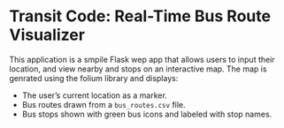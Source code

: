 # Transit Code: Real-Time Bus Route Visualizer


This application is a smpile Flask wep app that allows users to input their location, and view nearby and stops on an interactive map. 
The map is genrated using the folium library and displays:

- The user’s current location as a marker.
- Bus routes drawn from a `bus_routes.csv` file.
- Bus stops shown with green bus icons and labeled with stop names.

